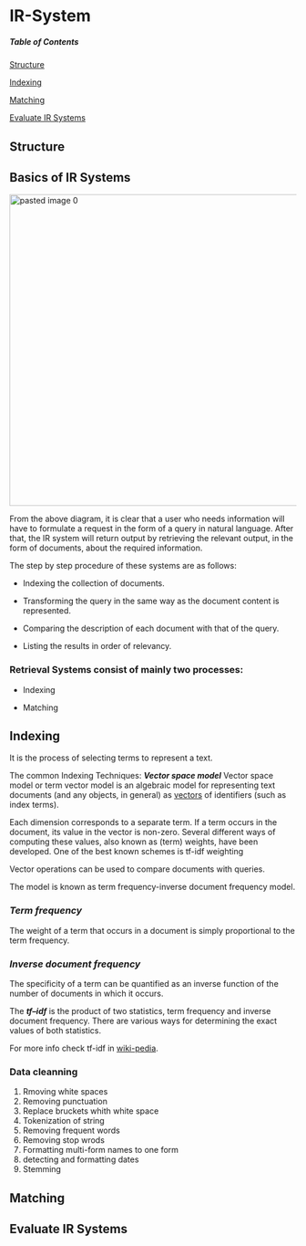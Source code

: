 # IR-System

##### Table of Contents  
[Structure](#Structure) 

[Indexing](#Indexing)  

[Matching](#Matching)

[Evaluate IR Systems](#Evaluate-IR-Systems)  



## Structure

## Basics of IR Systems
<img width="546" alt="pasted image 0" src="https://user-images.githubusercontent.com/73588285/172468994-372f20dd-414f-41a1-8626-fe195c48ee5c.png">

From the above diagram, it is clear that a user who needs information will have to formulate a request in the form of a query in natural language. After that, the IR system will return output by retrieving the relevant output, in the form of documents, about the required information.

The step by step procedure of these systems are as follows:

- Indexing the collection of documents.

- Transforming the query in the same way as the document content is represented.

- Comparing the description of each document with that of the query.

- Listing the results in order of relevancy.

### Retrieval Systems consist of mainly two processes:

- Indexing

- Matching

## Indexing
It is the process of selecting terms to represent a text.

The common Indexing Techniques: ***Vector space model***
Vector space model or term vector model is an algebraic model for representing text documents (and any objects, in general) as [vectors](https://en.wikipedia.org/wiki/Vector_space) of identifiers (such as index terms).

Each dimension corresponds to a separate term. If a term occurs in the document, its value in the vector is non-zero. Several different ways of computing these values, also known as (term) weights, have been developed. One of the best known schemes is tf-idf weighting

Vector operations can be used to compare documents with queries.

The model is known as term frequency-inverse document frequency model.

### ***Term frequency***

The weight of a term that occurs in a document is simply proportional to the term frequency.

### ***Inverse document frequency***

The specificity of a term can be quantified as an inverse function of the number of documents in which it occurs.

The ***tf–idf*** is the product of two statistics, term frequency and inverse document frequency. There are various ways for determining the exact values of both statistics.

For more info check tf-idf in [wiki-pedia](https://en.wikipedia.org/wiki/Tf%E2%80%93idf).


### Data cleanning

1. Rmoving white spaces
2. Removing punctuation
3. Replace bruckets whith white space
4. Tokenization of string
5. Removing frequent words
6. Removing stop wrods
7. Formatting multi-form names to one form
8. detecting and formatting dates
9. Stemming

## Matching

## Evaluate IR Systems


